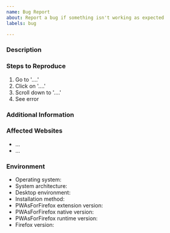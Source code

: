```yaml
---
name: Bug Report
about: Report a bug if something isn't working as expected
labels: bug

---
```


<!-- Before reporting a bug, read the troubleshooting steps: -->
<!-- https://pwasforfirefox.filips.si/help/troubleshooting/ -->

<!-- Thank you for reporting a bug and helping to improve the project -->
<!-- Please follow our issue template as much as possible -->
<!-- If you cannot answer some sections, please delete them -->

### Description

<!-- A clear and concise description of what the bug is -->

### Steps to Reproduce

<!-- Steps to reproduce this bug -->

1. Go to '....'
2. Click on '....'
3. Scroll down to '....'
4. See error

### Additional Information

<!-- As much useful information about this bug as possible, to make it easier to identify the cause -->
<!-- Log files, error messages, any special configuration, screenshots, etc. -->

### Affected Websites

<!-- Websites where the bug happens (if applicable) -->

* ...
* ...

### Environment

<!-- Details about your system environment and versions -->
<!-- You can obtain project versions from the extension settings -->
<!-- Please mention if you are using another Firefox-based browser -->

* Operating system:
* System architecture:
* Desktop environment: <!-- If on Linux -->
* Installation method: <!-- MSI/DEB/RPM/Arch/Gentoo/source/... -->
* PWAsForFirefox extension version:
* PWAsForFirefox native version:
* PWAsForFirefox runtime version:
* Firefox version:
